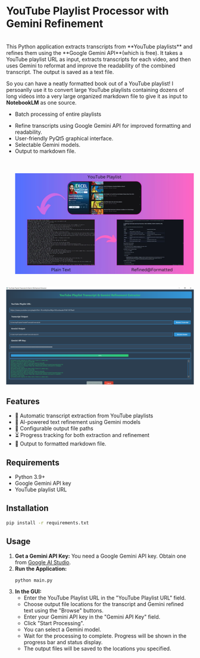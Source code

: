 # YouTube Playlist Processor with Gemini Refinement


<br>
This Python application extracts transcripts from **YouTube playlists** and refines them using the **Google Gemini API**(which is free). It takes a YouTube playlist URL as input, extracts transcripts for each video, and then uses Gemini to reformat and improve the readability of the combined transcript. The output is saved as a text file.

So you can have a neatly formatted book out of a YouTube playlist!
I persoanlly use it to convert large YouTube playlists containing dozens of long videos into a very large organized markdown file to give it as input to **NotebookLM** as one source.


- Batch processing of entire playlists
*   Refine transcripts using Google Gemini API for improved formatting and readability.
*   User-friendly PyQt5 graphical interface.
*   Selectable Gemini models.
*   Output to markdown file.
<br><br><br><br>
![Alt text for the image](Images/image.jpg)<br><br>

![Alt text for the image](Images/image2.png)




## Features
- 🎥 Automatic transcript extraction from YouTube playlists
- 🧠 AI-powered text refinement using Gemini models
- 📁 Configurable output file paths
- ⏳ Progress tracking for both extraction and refinement
- 📄 Output to formatted markdown file.

## Requirements
- Python 3.9+
- Google Gemini API key
- YouTube playlist URL

## Installation
```bash
pip install -r requirements.txt
```

## Usage

1.  **Get a Gemini API Key:** You need a Google Gemini API key. Obtain one from [Google AI Studio](https://ai.google.dev/gemini-api/docs/api-key).
2.  **Run the Application:**
    ```bash
    python main.py
    ```
3.  **In the GUI:**
    *   Enter the YouTube Playlist URL in the "YouTube Playlist URL" field.
    *   Choose output file locations for the transcript and Gemini refined text using the "Browse" buttons.
    *   Enter your Gemini API key in the "Gemini API Key" field.
    *   Click "Start Processing".
    *   You can select a Gemini model.
    *   Wait for the processing to complete. Progress will be shown in the progress bar and status display.
    *   The output files will be saved to the locations you specified.
